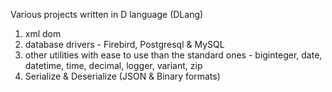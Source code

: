 Various projects written in D language (DLang)
1. xml dom
2. database drivers - Firebird, Postgresql & MySQL
3. other utilities with ease to use than the standard ones - biginteger, date, datetime, time, decimal, logger, variant, zip
4. Serialize & Deserialize (JSON & Binary formats)
